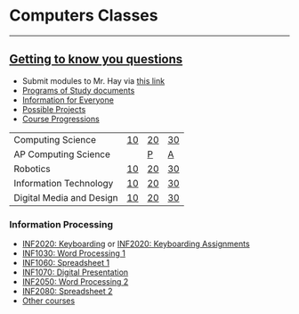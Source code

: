 # Computers Classes

---
[Getting to know you questions](https://docs.google.com/forms/d/e/1FAIpQLSdI0Gpinc2_R6mTzW3npEIWQyYNSHY9d0whQQ3_bDVGzEQa_g/viewform)
---

* Submit modules to Mr. Hay via [this link](https://docs.google.com/forms/d/e/1FAIpQLScIZrjRTpD64dPnaIdrAFdmINwL3YrzpxbgST33zdBQeFD6ig/viewform)
* [Programs of Study documents](https://github.com/BevFacey/bevfacey.github.io/tree/main/ProgramsOfStudy)
* [Information for Everyone](everyone.md)
* [Possible Projects](projects.md)
* [Course Progressions](progressions.md)

| | | | |
|-|-|-|-|
|Computing Science|[10](cs10.md)|[20](cs20.md)|[30](cs30.md)|
|AP Computing Science||[P](apcsp.md)|[A](apsca.md)|
|Robotics|[10](r10.md)|[20](r20.md)|[30](r30.md)|
|Information Technology|[10](it10.md)|[20](it20.md)|[30](it30.md)|
|Digital Media and Design|[10](DMD10.md)|[20](DMD20.md)|[30](DMD30.md)|

### Information Processing

* [INF2020: Keyboarding](INF2020.md) or [INF2020: Keyboarding Assignments](INF2020)
* [INF1030: Word Processing 1](INF1030)
* [INF1060: Spreadsheet 1](INF1060)
* [INF1070: Digital Presentation](INF1070)
* [INF2050: Word Processing 2](INF2050)
* [INF2080: Spreadsheet 2](INF2080)
* [Other courses](https://moodlehub.ca/course/index.php?categoryid=15)
